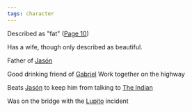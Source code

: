 ```yaml
---
tags: character
---
```

Described as "fat" ([Page 10](</BMU.md#page=22>))

Has a wife, though only described as beautiful.

Father of [Jasón](</Jasón.md>)

Good drinking friend of [Gabriel](</MárezFamily/GabrielandMariaMárez.md#Gabriel Márez>)
Work together on the highway

Beats [Jasón](</Jasón.md>) to keep him from talking to [The Indian](</TheIndian.md>)

Was on the bridge with the [Lupito](</Lupito.md>) incident